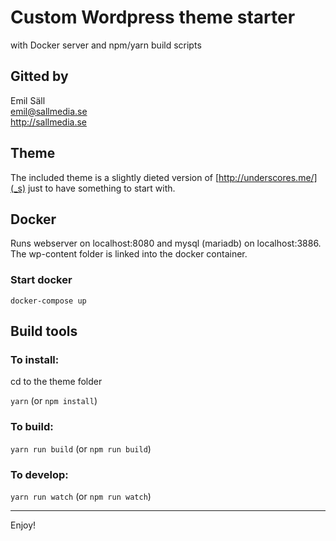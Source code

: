 # Custom Wordpress theme starter
with Docker server and npm/yarn build scripts

## Gitted by
Emil Säll<br>
emil@sallmedia.se<br>
http://sallmedia.se

## Theme
The included theme is a slightly dieted version of [http://underscores.me/](_s) just to have something to start with.

## Docker

Runs webserver on localhost:8080 and mysql (mariadb) on localhost:3886. The wp-content folder is linked into the docker container.

### Start docker
`docker-compose up`

## Build tools

### To install:

cd to the theme folder

`yarn` (or `npm install`)

### To build:
`yarn run build` (or `npm run build`)

### To develop:
`yarn run watch` (or `npm run watch`)

---

Enjoy!

